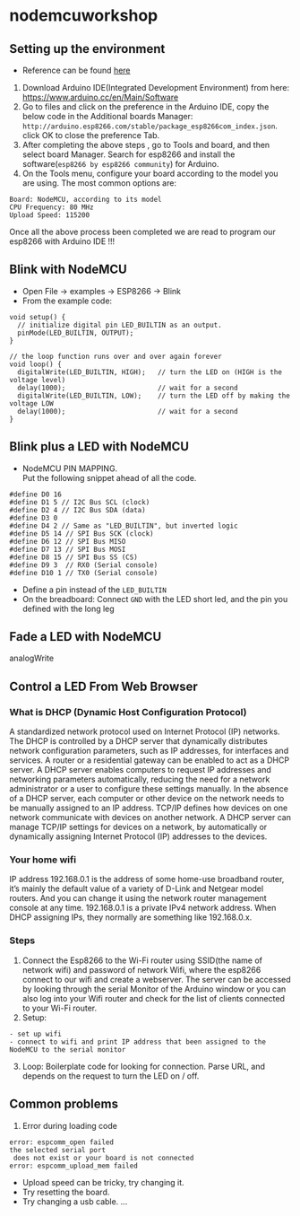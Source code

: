 # nodemcuworkshop


## Setting up the environment
- Reference can be found [here](http://esp8266.github.io/Arduino/versions/2.3.0/doc/installing.html)
1. Download Arduino IDE(Integrated Development Environment) from here:  https://www.arduino.cc/en/Main/Software
2. Go to files and click on the preference in the Arduino IDE, copy the below code in the Additional boards Manager:
`http://arduino.esp8266.com/stable/package_esp8266com_index.json`.   click OK to close the preference Tab.
3. After completing the above steps , go to Tools and board, and then select board Manager. Search for esp8266 and install the software(`esp8266 by esp8266 community`) for Arduino.
4. On the Tools menu, configure your board according to the model you are using. The most common options are:
```
Board: NodeMCU, according to its model
CPU Frequency: 80 MHz
Upload Speed: 115200
```

Once all the above process been completed we are read to program our esp8266 with Arduino IDE !!!

## Blink with NodeMCU
- Open File -> examples -> ESP8266 -> Blink
- From the example code:
```
void setup() {
  // initialize digital pin LED_BUILTIN as an output.
  pinMode(LED_BUILTIN, OUTPUT);
}

// the loop function runs over and over again forever
void loop() {
  digitalWrite(LED_BUILTIN, HIGH);   // turn the LED on (HIGH is the voltage level)
  delay(1000);                       // wait for a second
  digitalWrite(LED_BUILTIN, LOW);    // turn the LED off by making the voltage LOW
  delay(1000);                       // wait for a second
}
```

## Blink plus a LED with NodeMCU
- NodeMCU PIN MAPPING.   
Put the following snippet ahead of all the code.
```
#define D0 16
#define D1 5 // I2C Bus SCL (clock)
#define D2 4 // I2C Bus SDA (data)
#define D3 0
#define D4 2 // Same as "LED_BUILTIN", but inverted logic
#define D5 14 // SPI Bus SCK (clock)
#define D6 12 // SPI Bus MISO
#define D7 13 // SPI Bus MOSI
#define D8 15 // SPI Bus SS (CS)
#define D9 3  // RX0 (Serial console)
#define D10 1 // TX0 (Serial console)
```
- Define a pin instead of the `LED_BUILTIN`
- On the breadboard: Connect `GND` with the LED short led, and the pin you defined with the long leg


## Fade a LED with NodeMCU
analogWrite


## Control a LED From Web Browser
### What is DHCP (Dynamic Host Configuration Protocol)
A standardized network protocol used on Internet Protocol (IP) networks. The DHCP is controlled by a DHCP server that dynamically distributes network configuration parameters, such as IP addresses, for interfaces and services. A router or a residential gateway can be enabled to act as a DHCP server. A DHCP server enables computers to request IP addresses and networking parameters automatically, reducing the need for a network administrator or a user to configure these settings manually. In the absence of a DHCP server, each computer or other device on the network needs to be manually assigned to an IP address.
TCP/IP defines how devices on one network communicate with devices on another network. A DHCP server can manage TCP/IP settings for devices on a network, by automatically or dynamically assigning Internet Protocol (IP) addresses to the devices.

### Your home wifi
IP address 192.168.0.1 is the address of some home-use broadband router, it’s mainly the default value of a variety of D-Link and Netgear model routers. And you can change it using the network router management console at any time. 192.168.0.1 is a private IPv4 network address. When DHCP assigning IPs, they normally are something like 192.168.0.x.

### Steps
1. Connect the Esp8266 to the Wi-Fi router using SSID(the name of network wifi) and password of network Wifi, where the esp8266 connect to our wifi and create a webserver. The server can be accessed by looking through the serial Monitor of the Arduino window or you can also log into your Wifi router and check for the list of clients connected to your Wi-Fi router.
2. Setup:
```
- set up wifi
- connect to wifi and print IP address that been assigned to the NodeMCU to the serial monitor
```
3. Loop:
Boilerplate code for looking for connection.
Parse URL, and depends on the request to turn the LED on / off.



## Common problems
1. Error during loading code
```error: cannot access /dev/cu.SLAB_USBtoUART
error: espcomm_open failed
the selected serial port
 does not exist or your board is not connected
error: espcomm_upload_mem failed
```
- Upload speed can be tricky, try changing it.
- Try resetting the board.
- Try changing a usb cable.
...
